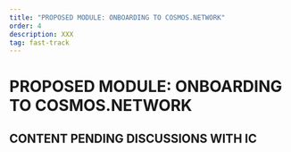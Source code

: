 ```yaml
---
title: "PROPOSED MODULE: ONBOARDING TO COSMOS.NETWORK"
order: 4
description: XXX
tag: fast-track
---
```


# PROPOSED MODULE: ONBOARDING TO COSMOS.NETWORK

## CONTENT PENDING DISCUSSIONS WITH IC
